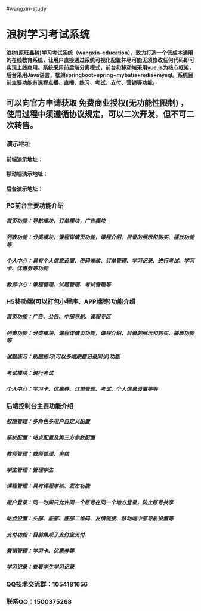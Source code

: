 #wangxin-study

# 浪树学习考试系统
#### 浪树(原旺鑫树)学习考试系统（wangxin-education），致力打造一个低成本通用的在线教育系统，让用户直接通过系统可视化配置并尽可能无须修改任何代码即可实现上线商用。系统采用前后端分离模式，前台和移动端采用vue.js为核心框架，后台采用Java语言，框架springboot+spring+mybatis+redis+mysql。系统目前主要功能有课程点播、直播、练习、考试、支付、营销等功能。

## 可以向官方申请获取 免费商业授权(无功能性限制) ，使用过程中须遵循协议规定，可以二次开发，但不可二次转售。

### 演示地址
#### 前端演示地址：
#### 移动端演示地址：
#### 后台演示地址： 

### PC前台主要功能介绍
##### 首页功能：导航模块，订单模块，广告模块
##### 列表功能：分类模块，课程详情页功能，课程介绍、目录的展示和购买、播放功能等
##### 个人中心：具有个人信息设置、密码修改、订单管理、学习记录、进行考试、学习卡、优惠券等功能
##### 教师中心：课程管理、试题管理、考试管理等

### H5移动端(可以打包小程序、APP端等)功能介绍
##### 首页功能：广告、公告、中部导航、课程专区
##### 列表功能：分类模块，课程详情页功能，课程介绍、目录的展示和购买、播放功能等
##### 试题练习：刷题练习(可以多端刷题记录同步)功能
##### 考试模块：进行考试
##### 个人中心：学习卡、优惠券、订单管理、考试、个人信息设置等等

### 后端控制台主要功能介绍
##### 权限管理：多角色多用户自定义配置
##### 系统配置：站点配置及第三方参数配置
##### 教师管理：教师管理、审核
##### 学生管理：管理学生
##### 课程管理：具有课程审核、发布功能
##### 用户登录：同一时间只允许同一个账号在同一个地方登录，防止账号共享
##### 站点设置：头部、底部、底部二维码、友情链接、移动端中部导航设置等
##### 支付功能：目前集成了支付宝支付
##### 营销管理：学习卡、优惠券等
##### 学习记录：查看学生学习记录

### QQ技术交流群：1054181656
### 联系QQ：1500375268
